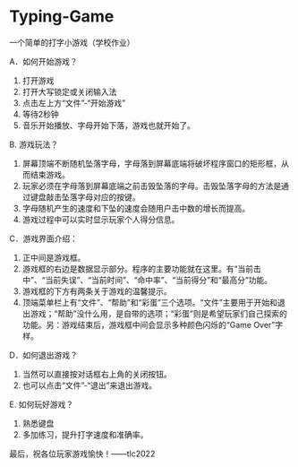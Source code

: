 # Typing-Game
一个简单的打字小游戏（学校作业）

A．如何开始游戏？
1.	打开游戏
2.	打开大写锁定或关闭输入法
3.	点击左上方“文件”-“开始游戏”
4.	等待2秒钟
5.	音乐开始播放、字母开始下落，游戏也就开始了。

B. 游戏玩法？
1.	屏幕顶端不断随机坠落字母，字母落到屏幕底端将破坏程序窗口的矩形框，从而结束游戏。
2.	玩家必须在字母落到屏幕底端之前击毁坠落的字母。击毁坠落字母的方法是通过键盘敲击坠落字母对应的按键。
3.	字母随机产生的速度和下坠的速度会随用户击中数的增长而提高。
4.	游戏过程中可以实时显示玩家个人得分信息。

C．游戏界面介绍：
1.	正中间是游戏框。
2.	游戏框的右边是数据显示部分。程序的主要功能就在这里。有“当前击中”、“当前失误”、“当前时间”、“命中率”、“当前得分”和“最高分”功能。
3.	游戏框的下方有两条关于游戏的温馨提示。
4.	顶端菜单栏上有“文件”、“帮助”和“彩蛋”三个选项。“文件”主要用于开始和退出游戏；“帮助”没什么用，是自带的选项；“彩蛋”则是希望玩家们自己探索的功能。另：游戏结束后，游戏框中间会显示多种颜色闪烁的“Game Over”字样。

D．如何退出游戏？
1.	当然可以直接按对话框右上角的关闭按钮。
2.	也可以点击“文件”-“退出”来退出游戏。

E. 如何玩好游戏？
1.	熟悉键盘
2.	多加练习，提升打字速度和准确率。

最后，祝各位玩家游戏愉快！——tlc2022

